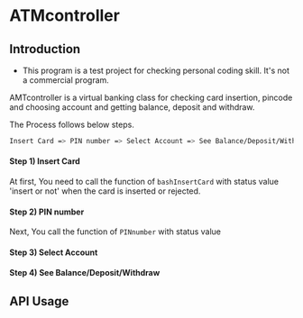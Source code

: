 # ATMcontroller


## Introduction

* This program is a test project for checking personal coding skill. It's not a commercial program.

AMTcontroller is a virtual banking class for checking card insertion, pincode and choosing account and getting balance, deposit and withdraw.

The Process follows below steps.

```bash
Insert Card => PIN number => Select Account => See Balance/Deposit/Withdraw
```

#### Step 1) Insert Card
At first, You need to call the function of ```bashInsertCard``` with status value 'insert or not' when the card is inserted or rejected.

#### Step 2) PIN number
Next, You call the function of ```PINnumber``` with status value

#### Step 3) Select Account

#### Step 4) See Balance/Deposit/Withdraw


## API Usage


